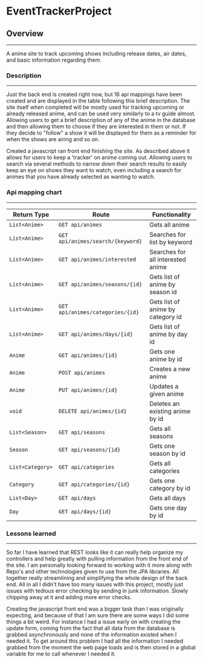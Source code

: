 # EventTrackerProject

## Overview
---

A anime site to track upcoming shows including release dates, air dates, and basic information regarding them.

### Description
---

Just the back end is created right now, but 16 api mappings have been created and are displayed in the table following this brief description. The site itself when completed will be mostly used for tracking upcoming or already released anime, and can be used very similarly to a tv guide almost. Allowing users to get a brief description of any of the anime in the database and then allowing them to choose if they are interested in them or not. If they decide to "follow" a show it will be displayed for them as a reminder for when the shows are airing and so on.

Created a javascript ran front end finishing the site. As described above it allows for users to keep a 'tracker' on anime coming out. Allowing users to search via several methods to narrow down their search results to easily keep an eye on shows they want to watch, even including a search for animes that you have already selected as wanting to watch.

### Api mapping chart
---

| Return Type     | Route                           | Functionality                         |
|-----------------|---------------------------------|---------------------------------------|
| `List<Anime>`   |`GET api/animes`                 | Gets all anime                        |
| `List<Anime>`   |`GET api/animes/search/{keyword}`| Searches for list by keyword          |
| `List<Anime>`   |`GET api/animes/interested`      | Searches for all interested anime     |
| `List<Anime>`   |`GET api/animes/seasons/{id}`    | Gets list of anime by season id       |
| `List<Anime>`   |`GET api/animes/categories/{id}` | Gets list of anime by category id     |
| `List<Anime>`   |`GET api/animes/days/{id}`       | Gets list of anime by day id          |
| `Anime`         |`GET api/animes/{id}`            | Gets one anime by id                  |
| `Anime`         |`POST api/animes`                | Creates a new anime                   |
| `Anime`         |`PUT api/animes/{id}`            | Updates a given anime                 |
| `void`          |`DELETE api/animes/{id}`         | Deletes an existing anime by id       |
| `List<Season>`  |`GET api/seasons`                | Gets all seasons                      |
| `Season`        |`GET api/seasons/{id}`           | Gets one season by id                 |
| `List<Category>`|`GET api/categories`             | Gets all categories                   |
| `Category`      |`GET api/categories/{id}`        | Gets one category by id               |
| `List<Day>`     |`GET api/days`                   | Gets all days                         |
| `Day`           |`GET api/days/{id}`              | Gets one day by id                    |

### Lessons learned
---

So far I have learned that REST looks like it can really help organize my controllers and help greatly with pulling information from the front end of the site. I am personally looking forward to working with it more along with Repo's and other technologies given to use from the JPA libraries. All together really streamlining and simplifying the whole design of the back end. All in all I didn't have too many issues with this project, mostly just issues with tedious error checking by sending in junk information. Slowly chipping away at it and adding more error checks.

Creating the javascript front end was a bigger task than I was originally expecting, and because of that I am sure there are some ways I did some things a bit weird. For instance I had a issue early on with creating the update form, coming from the fact that all data from the database is grabbed asynchronously and none of the information existed when I needed it. To get around this problem I had all the information I needed grabbed from the moment the web page loads and is then stored in a global variable for me to call whenever I needed it.
